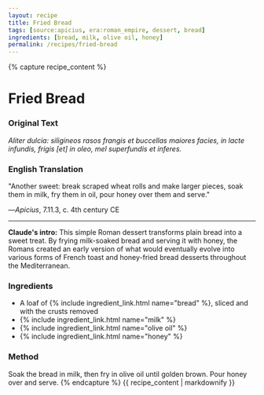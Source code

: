 ```yaml
---
layout: recipe
title: Fried Bread
tags: [source:apicius, era:roman_empire, dessert, bread]
ingredients: [bread, milk, olive oil, honey]
permalink: /recipes/fried-bread
---
```


{% capture recipe_content %}
# Fried Bread

### Original Text
*Aliter dulcia: siligineos rasos frangis et buccellas maiores facies, in lacte infundis, frigis [et] in oleo, mel superfundis et inferes.*

### English Translation
"Another sweet: break scraped wheat rolls and make larger pieces, soak them in milk, fry them in oil, pour honey over them and serve."

—*Apicius*, 7.11.3, c. 4th century CE

___

**Claude's intro:** This simple Roman dessert transforms plain bread into a sweet treat. By frying milk-soaked bread and serving it with honey, the Romans created an early version of what would eventually evolve into various forms of French toast and honey-fried bread desserts throughout the Mediterranean.

### Ingredients
- A loaf of {% include ingredient_link.html name="bread" %}, sliced and with the crusts removed  
- {% include ingredient_link.html name="milk" %}  
- {% include ingredient_link.html name="olive oil" %}  
- {% include ingredient_link.html name="honey" %}

### Method
Soak the bread in milk, then fry in olive oil until golden brown. Pour honey over and serve.
{% endcapture %}
{{ recipe_content | markdownify }}